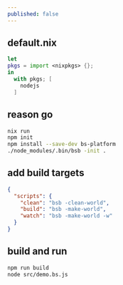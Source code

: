 ```yaml
---
published: false
---
```

## default.nix
```nix
let
pkgs = import <nixpkgs> {};
in
  with pkgs; [
    nodejs
  ]
```

## reason go
```sh
nix run
npm init
npm install --save-dev bs-platform
./node_modules/.bin/bsb -init .
```

## add build targets
```json
{
  "scripts": {
    "clean": "bsb -clean-world",
    "build": "bsb -make-world",
    "watch": "bsb -make-world -w"
  }
}
```

## build and run
```sh
npm run build
node src/demo.bs.js
```